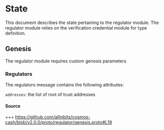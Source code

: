# State

This document describes the state pertaining to the regulator module. The regulator module relies on the verification
credential module for type definition.

## Genesis

The regulator module requires custom genesis parameters

### Regulators

The regulators message contains the following attributes:

`addresses`: the list of root of trust addresses

#### Source

+++ https://github.com/allinbits/cosmos-cash/blob/v2.0.0/proto/regulator/genesis.proto#L19


